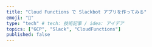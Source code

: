 ```yaml
---
title: "Cloud Functions で Slackbot アプリを作ってみる"
emoji: "🤖"
type: "tech" # tech: 技術記事 / idea: アイデア
topics: ["GCP", "Slack", "CloudFunctions"]
published: false
---
```

